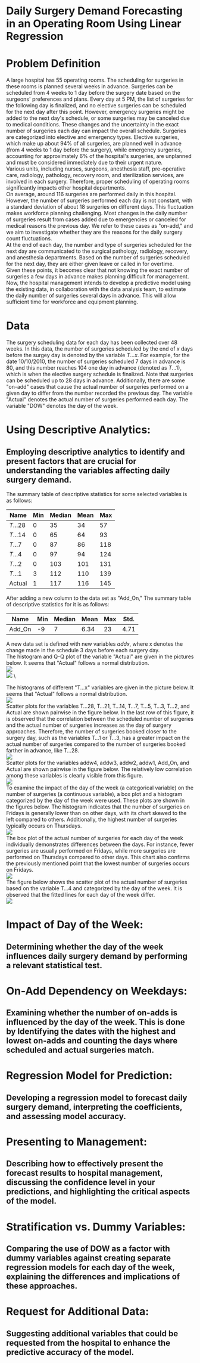 # Daily Surgery Demand Forecasting in an Operating Room Using Linear Regression
# Problem Definition
A large hospital has 55 operating rooms. The scheduling for surgeries in these rooms is planned several weeks in advance. Surgeries can be scheduled from 4 weeks to 1 day before the surgery date based on the surgeons' preferences and plans. Every day at 5 PM, the list of surgeries for the following day is finalized, and no elective surgeries can be scheduled for the next day after this point. However, emergency surgeries might be added to the next day's schedule, or some surgeries may be canceled due to medical conditions. These changes and the uncertainty in the exact number of surgeries each day can impact the overall schedule. Surgeries are categorized into elective and emergency types. Elective surgeries, which make up about 94% of all surgeries, are planned well in advance (from 4 weeks to 1 day before the surgery), while emergency surgeries, accounting for approximately 6% of the hospital's surgeries, are unplanned and must be considered immediately due to their urgent nature. \
Various units, including nurses, surgeons, anesthesia staff, pre-operative care, radiology, pathology, recovery room, and sterilization services, are involved in each surgery. Therefore, proper scheduling of operating rooms significantly impacts other hospital departments. \
On average, around 116 surgeries are performed daily in this hospital. However, the number of surgeries performed each day is not constant, with a standard deviation of about 18 surgeries on different days. This fluctuation makes workforce planning challenging. Most changes in the daily number of surgeries result from cases added due to emergencies or canceled for medical reasons the previous day. We refer to these cases as "on-add," and we aim to investigate whether they are the reasons for the daily surgery count fluctuations. \
At the end of each day, the number and type of surgeries scheduled for the next day are communicated to the surgical pathology, radiology, recovery, and anesthesia departments. Based on the number of surgeries scheduled for the next day, they are either given leave or called in for overtime. \
Given these points, it becomes clear that not knowing the exact number of surgeries a few days in advance makes planning difficult for management. Now, the hospital management intends to develop a predictive model using the existing data, in collaboration with the data analysis team, to estimate the daily number of surgeries several days in advance. This will allow sufficient time for workforce and equipment planning.
# Data
The surgery scheduling data for each day has been collected over 48 weeks. In this data, the number of surgeries scheduled by the end of $x$ days before the surgey day is denoted by the variable $T...x$. For example, for the date 10/10/2010, the number of surgeries scheduled 7 days in advance is 80, and this number reaches 104 one day in advance (denoted as $T...1$), which is when the elective surgery schedule is finalized. Note that surgeries can be scheduled up to 28 days in advance. Additionally, there are some "on-add" cases that cause the actual number of surgeries performed on a given day to differ from the number recorded the previous day. The variable "Actual" denotes the actual number of surgeries performed each day. The variable "DOW" denotes the day of the week.
# Using Descriptive Analytics:
## Employing descriptive analytics to identify and present factors that are crucial for understanding the variables affecting daily surgery demand.
The summary table of descriptive statistics for some selected variables is as follows:

| Name     | Min | Median | Mean   | Max  |
| ------ | ----- | ------| ------| ------|
| $T...28$ | 0   |35|34|57|
|$T...14$  | 0   |65|64|93|
| $T...7$  | 0   |87|86|118|
| $T...4$  | 0   |97|94|124|
| $T...2$  | 0   |103|101|131|
| $T...1$  | 3   |112|110|139|
| Actual   | 1   |117|116|145|

After adding a new column to the data set as "Add_On," The summary table of descriptive statistics for it is as follows:

| Name     | Min | Median | Mean  | Max  | Std.|
| ------ | ----- | ------| ------| ------|----|
| Add_On | -9    |7      |6.34   |23     |4.71|

A new data set is defined with new variables $addx$, where x denotes the change made in the schedule 3 days before each surgery day. \
The histogram and Q-Q plot of the variable "Actual" are given in the pictures below. It seems that "Actual" follows a normal distribution. \
![](https://github.com/hamidnakhaei/daily_surgery_demand_forecasting/blob/e069c3994185752067040d931b3ed3a13439152a/Fig/1.png) \
![](https://github.com/hamidnakhaei/daily_surgery_demand_forecasting/blob/e069c3994185752067040d931b3ed3a13439152a/Fig/2.png) \

The histograms of different "T...x" variables are given in the picture below. It seems that "Actual" follows a normal distribution. \
![](https://github.com/hamidnakhaei/daily_surgery_demand_forecasting/blob/e069c3994185752067040d931b3ed3a13439152a/Fig/3.png) \
Scatter plots for the variables T…28, T…21, T…14, T…7, T…5, T…3, T…2, and Actual are shown pairwise in the figure below. In the last row of this figure, it is observed that the correlation between the scheduled number of surgeries and the actual number of surgeries increases as the day of surgery approaches. Therefore, the number of surgeries booked closer to the surgery day, such as the variables T…1 or T…3, has a greater impact on the actual number of surgeries compared to the number of surgeries booked farther in advance, like T…28. \
![](https://github.com/hamidnakhaei/daily_surgery_demand_forecasting/blob/e069c3994185752067040d931b3ed3a13439152a/Fig/4.png) \
Scatter plots for the variables addw4, addw3, addw2, addw1, Add_On, and Actual are shown pairwise in the figure below. The relatively low correlation among these variables is clearly visible from this figure. \
![](https://github.com/hamidnakhaei/daily_surgery_demand_forecasting/blob/e069c3994185752067040d931b3ed3a13439152a/Fig/5.png) \
To examine the impact of the day of the week (a categorical variable) on the number of surgeries (a continuous variable), a box plot and a histogram categorized by the day of the week were used. These plots are shown in the figures below. The histogram indicates that the number of surgeries on Fridays is generally lower than on other days, with its chart skewed to the left compared to others. Additionally, the highest number of surgeries typically occurs on Thursdays. \
![](https://github.com/hamidnakhaei/daily_surgery_demand_forecasting/blob/e069c3994185752067040d931b3ed3a13439152a/Fig/6.png) \
The box plot of the actual number of surgeries for each day of the week individually demonstrates differences between the days. For instance, fewer surgeries are usually performed on Fridays, while more surgeries are performed on Thursdays compared to other days. This chart also confirms the previously mentioned point that the lowest number of surgeries occurs on Fridays. \
![](https://github.com/hamidnakhaei/daily_surgery_demand_forecasting/blob/e069c3994185752067040d931b3ed3a13439152a/Fig/7.png) \
The figure below shows the scatter plot of the actual number of surgeries based on the variable T…4 and categorized by the day of the week. It is observed that the fitted lines for each day of the week differ. \
![](https://github.com/hamidnakhaei/daily_surgery_demand_forecasting/blob/e069c3994185752067040d931b3ed3a13439152a/Fig/8.png)
# Impact of Day of the Week:
## Determining whether the day of the week influences daily surgery demand by performing a relevant statistical test.

# On-Add Dependency on Weekdays:
## Examining whether the number of on-adds is influenced by the day of the week. This is done by Identifying the dates with the highest and lowest on-adds and counting the days where scheduled and actual surgeries match.

# Regression Model for Prediction:
## Developing a regression model to forecast daily surgery demand, interpreting the coefficients, and assessing model accuracy.

# Presenting to Management:
## Describing how to effectively present the forecast results to hospital management, discussing the confidence level in your predictions, and highlighting the critical aspects of the model.

# Stratification vs. Dummy Variables:
## Comparing the use of DOW as a factor with dummy variables against creating separate regression models for each day of the week, explaining the differences and implications of these approaches.

# Request for Additional Data:
## Suggesting additional variables that could be requested from the hospital to enhance the predictive accuracy of the model.
